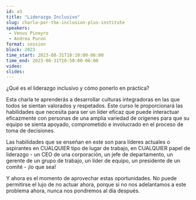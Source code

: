 ```yaml
---
id: a3
title: "Liderazgo Inclusivo"
slug: charla-por-the-inclusion-plus-institute
speakers:
 - Venus Pineyro
 - Andrea Puron
format: session
block: 2023
time_start: 2023-08-31T10:10:00-06:00
time_end: 2023-08-31T10:50:00-06:00
video:
slides:
---
```


¿Qué es el liderazgo inclusivo y cómo ponerlo en práctica?

Esta charla te aprenderás a desarrollar culturas integradoras en las que todos se sientan valorados y respetados. Este curso le proporcionará las habilidades que necesita para ser un líder eficaz que puede interactuar eficazmente con personas de una amplia variedad de orígenes para que su equipo se sienta apoyado, comprometido e involucrado en el proceso de toma de decisiones.

Las habilidades que se enseñan en este son para líderes actuales o aspirantes en CUALQUIER tipo de lugar de trabajo, en CUALQUIER papel de liderazgo - un CEO de una corporación, un jefe de departamento, un gerente de un grupo de trabajo, un líder de equipo, un presidente de un comité - ¡lo que sea! 

Y ahora es el momento de aprovechar estas oportunidades. No puede permitirse el lujo de no actuar ahora, porque si no nos adelantamos a este problema ahora, nunca nos pondremos al día después.